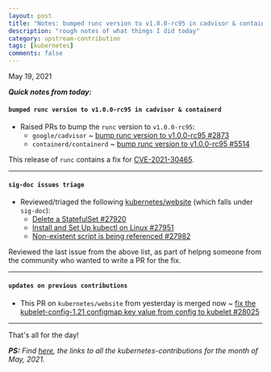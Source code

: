```yaml
---
layout: post
title: "Notes: bumped runc version to v1.0.0-rc95 in cadvisor & containerd, sig-doc issues triage #15"
description: "rough notes of what things I did today"
category: upstream-contribution
tags: [kubernetes]
comments: false
---
```


May 19, 2021

***Quick notes from today:***

#### `bumped runc version to v1.0.0-rc95 in cadvisor & containerd`

-  Raised PRs to bump the `runc` version to `v1.0.0-rc95`:
    - `google/cadvisor` ~ [bump runc version to v1.0.0-rc95 #2873](https://github.com/google/cadvisor/pull/2873#event-4767993277)
    - `containerd/containerd` ~ [bump runc version to v1.0.0-rc95 #5514](https://github.com/containerd/containerd/pull/5514#event-4766604591)

This release of `runc` contains a fix for [CVE-2021-30465](https://github.com/opencontainers/runc/security/advisories/GHSA-c3xm-pvg7-gh7r).

---

#### `sig-doc issues triage`

- Reviewed/triaged the following [kubernetes/website](https://github.com/kubernetes/website/issues/) (which falls under `sig-doc`):
    - [Delete a StatefulSet #27920](https://github.com/kubernetes/website/issues/27920)
    - [Install and Set Up kubectl on Linux #27951](https://github.com/kubernetes/website/issues/27951#issuecomment-844218003)
    - [Non-existent script is being referenced #27982](https://github.com/kubernetes/website/issues/27982#issuecomment-844272373)

Reviewed the last issue from the above list, as part of helpng someone from the community who wanted to write a PR for the fix.

---

#### `updates on previous contributions`

- This PR on `kubernetes/website` from yesterday is merged now ~ [fix the kubelet-config-1.21 configmap key value from config to kubelet #28025](https://github.com/kubernetes/website/pull/28025)

---


That's all for the day!

***PS:** Find [here](https://www.psaggu.com/kubernetes.html#may-2021), the links to all the kubernetes-contributions for the month of May, 2021.*

